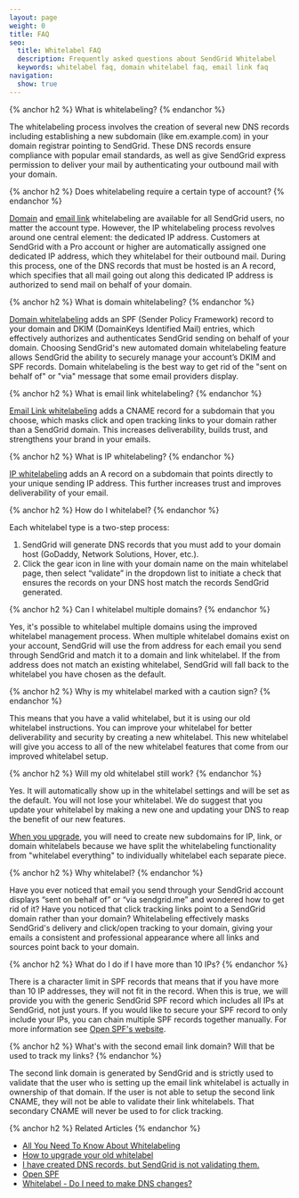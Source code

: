 ```yaml
---
layout: page
weight: 0
title: FAQ
seo:
  title: Whitelabel FAQ
  description: Frequently asked questions about SendGrid Whitelabel
  keywords: whitelabel faq, domain whitelabel faq, email link faq
navigation:
  show: true
---
```



{% anchor h2 %}
What is whitelabeling?
{% endanchor %}

The whitelabeling process involves the creation of several new DNS records including establishing a new subdomain (like em.example.com) in your domain registrar pointing to SendGrid. These DNS records ensure compliance with popular email standards, as well as give SendGrid express permission to deliver your mail by authenticating your outbound mail with your domain.

{% anchor h2 %}
Does whitelabeling require a certain type of account?
{% endanchor %}

[Domain]({{root_url}}/User_Guide/Settings/Whitelabel/domains.html) and [email link]({{root_url}}/User_Guide/Settings/Whitelabel/links.html) whitelabeling are available for all SendGrid users, no matter the account type. However, the IP whitelabeling process revolves around one central element: the dedicated IP address. Customers at SendGrid with a Pro account or higher are automatically assigned one dedicated IP address, which they whitelabel for their outbound mail. During this process, one of the DNS records that must be hosted is an A record, which specifies that all mail going out along this dedicated IP address is authorized to send mail on behalf of your domain.

{% anchor h2 %}
What is domain whitelabeling?
{% endanchor %}

[Domain whitelabeling]({{root_url}}/User_Guide/Settings/Whitelabel/domains.html) adds an SPF (Sender Policy Framework) record to your domain and DKIM (DomainKeys Identified Mail) entries, which effectively authorizes and authenticates SendGrid sending on behalf of your domain. Choosing SendGrid's new automated domain whitelabeling feature allows SendGrid the ability to securely manage your account’s DKIM and SPF records. Domain whitelabeling is the best way to get rid of the "sent on behalf of" or "via" message that some email providers display.

{% anchor h2 %}
What is email link whitelabeling?
{% endanchor %}

[Email Link whitelabeling]({{root_url}}/User_Guide/Settings/Whitelabel/links.html) adds a CNAME record for a subdomain that you choose, which masks click and open tracking links to your domain rather than a SendGrid domain. This increases deliverability, builds trust, and strengthens your brand in your emails.

{% anchor h2 %}
What is IP whitelabeling?
{% endanchor %}

[IP whitelabeling]({{root_url}}/User_Guide/Settings/Whitelabel/ips.html) adds an A record on a subdomain that points directly to your unique sending IP address. This further increases trust and improves deliverability of your email.

{% anchor h2 %}
How do I whitelabel?
{% endanchor %}

Each whitelabel type is a two-step process:

1. SendGrid will generate DNS records that you must add to your domain host (GoDaddy, Network Solutions, Hover, etc.).
2. Click the gear icon in line with your domain name on the main whitelabel page, then select “validate” in the dropdown list to initiate a check that ensures the records on your DNS host match the records SendGrid generated.

{% anchor h2 %}
Can I whitelabel multiple domains?
{% endanchor %}

Yes, it's possible to whitelabel multiple domains using the improved whitelabel management process. When multiple whitelabel domains exist on your account, SendGrid will use the from address for each email you send through SendGrid and match it to a domain and link whitelabel. If the from address does not match an existing whitelabel, SendGrid will fall back to the whitelabel you have chosen as the default.

{% anchor h2 %}
Why is my whitelabel marked with a caution sign?
{% endanchor %}

This means that you have a valid whitelabel, but it is using our old whitelabel instructions. You can improve your whitelabel for better deliverability and security by creating a new whitelabel. This new whitelabel will give you access to all of the new whitelabel features that come from our improved whitelabel setup.

{% anchor h2 %}
Will my old whitelabel still work?
{% endanchor %}

Yes. It will automatically show up in the whitelabel settings and will be set as the default. You will not lose your whitelabel. We do suggest that you update your whitelabel by making a new one and updating your DNS to reap the benefit of our new features.

[When you upgrade]({{root_url}}/Classroom/Troubleshooting/Authentication/upgrading_your_whitelabel.html), you will need to create new subdomains for IP, link, or domain whitelabels because we have split the whitelabeling functionality from "whitelabel everything" to individually whitelabel each separate piece.

{% anchor h2 %}
Why whitelabel?
{% endanchor %}

Have you ever noticed that email you send through your SendGrid account displays “sent on behalf of” or “via sendgrid.me” and wondered how to get rid of it? Have you noticed that click tracking links point to a SendGrid domain rather than your domain? Whitelabeling effectively masks SendGrid's delivery and click/open tracking to your domain, giving your emails a consistent and professional appearance where all links and sources point back to your domain.

{% anchor h2 %}
What do I do if I have more than 10 IPs?
{% endanchor %}

There is a character limit in SPF records that means that if you have more than 10 IP addresses, they will not fit in the record. When this is true, we will provide you with the generic SendGrid SPF record which includes all IPs at SendGrid, not just yours. If you would like to secure your SPF record to only include your IPs, you can chain multiple SPF records together manually. For more information see [Open SPF's website](http://www.openspf.org/Introduction).

{% anchor h2 %}
What's with the second email link domain?  Will that be used to track my links?
{% endanchor %}

The second link domain is generated by SendGrid and is strictly used to validate that the user who is setting up the email link whitelabel is actually in ownership of that domain.  If the user is not able to setup the second link CNAME, they will not be able to validate their link whitelabels. That secondary CNAME will never be used to for click tracking.


{% anchor h2 %}
Related Articles
{% endanchor %}

* [All You Need To Know About Whitelabeling]({{root_url}}/Classroom/Deliver/Delivery_Introduction/all_you_need_to_know_about_whitelabeling.html)
* [How to upgrade your old whitelabel]({{root_url}}/Classroom/Troubleshooting/Authentication/upgrading_your_whitelabel.html)
* [I have created DNS records, but SendGrid is not validating them.]({{root_url}}/Classroom/Troubleshooting/Authentication/i_have_created_dns_records_but_the_whitelabel_wizard_is_not_validating_them.html)
* [Open SPF](http://www.openspf.org/Introduction)
* [Whitelabel - Do I need to make DNS changes?]({{root_url}}/Classroom/Deliver/Delivery_Introduction/whitelabel_do_i_need_to_make_dns_changes_pro_and_higher.html)
